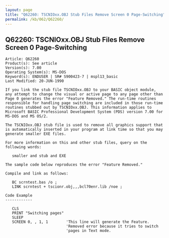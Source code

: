 ```yaml
---
layout: page
title: "Q62260: TSCNIOxx.OBJ Stub Files Remove Screen 0 Page-Switching"
permalink: /kb/062/Q62260/
---
```


## Q62260: TSCNIOxx.OBJ Stub Files Remove Screen 0 Page-Switching

	Article: Q62260
	Product(s): See article
	Version(s): 7.00
	Operating System(s): MS-DOS
	Keyword(s): ENDUSER | SR# S900423-7 | mspl13_basic
	Last Modified: 20-JUN-1990
	
	If you link the stub file TSCNIOxx.OBJ to your BASIC object module,
	any attempt to change the visual or active page to any page other than
	Page 0 generates the error "Feature Removed." The run-time routines
	responsible for handling page switching are included in those run-time
	routines stubbed out by TSCNIOxx.OBJ. This information applies to
	Microsoft BASIC Professional Development System (PDS) version 7.00 for
	MS-DOS and MS OS/2.
	
	The TSCNIOxx.OBJ stub file is used to remove all graphics support that
	is automatically inserted in your program at link time so that you may
	generate smaller EXE files.
	
	For more information on this and other stub files, query on the
	following words:
	
	   smaller and stub and EXE
	
	The sample code below reproduces the error "Feature Removed."
	
	Compile and link as follows:
	
	   BC scrntest.bas /o ;
	   LINK scrntest + tscionr.obj,,,bcl70enr.lib /noe ;
	
	Code Example
	------------
	
	   CLS
	   PRINT "Switching pages"
	   SLEEP
	   SCREEN 0, , 1, 1        'This line will generate the Feature.
	                           'Removed error because it tries to switch
	                           'pages in Text mode.
